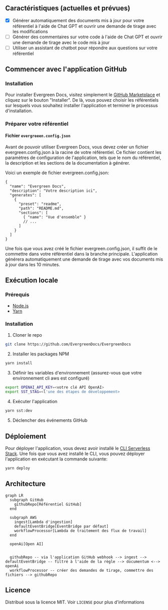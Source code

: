 

## Caractéristiques (actuelles et prévues)

- [x] Générer automatiquement des documents mis à jour pour votre référentiel à l'aide de Chat GPT et ouvrir une demande de tirage avec les modifications
- [ ] Générer des commentaires sur votre code à l'aide de Chat GPT et ouvrir une demande de tirage avec le code mis à jour
- [ ] Utiliser un assistant de chatbot pour répondre aux questions sur votre référentiel

## Commencer avec l'application GitHub

### Installation

Pour installer Evergreen Docs, visitez simplement le [GitHub Marketplace](https://github.com/apps/evergreen-docs) et cliquez sur le bouton "Installer". De là, vous pouvez choisir les référentiels sur lesquels vous souhaitez installer l'application et terminer le processus d'installation.

### Préparer votre référentiel

#### Fichier `evergreeen.config.json`

Avant de pouvoir utiliser Evergreen Docs, vous devez créer un fichier evergreen.config.json à la racine de votre référentiel. Ce fichier contient les paramètres de configuration de l'application, tels que le nom du référentiel, la description et les sections de la documentation à générer.

Voici un exemple de fichier evergreen.config.json:

```jsonc
{
  "name": "Evergreen Docs",
  "description": "Votre description ici",
  "generates": [
    {
      "preset": "readme",
      "path": "README.md",
      "sections": [
        { "name": "Vue d'ensemble" }
        // ...
      ]
    }
  ]
}
```

Une fois que vous avez créé le fichier evergreen.config.json, il suffit de le commettre dans votre référentiel dans la branche principale. L'application générera automatiquement une demande de tirage avec vos documents mis à jour dans les 10 minutes.

## Exécution locale

### Prérequis

- [Node.js](https://nodejs.org/en/)
- [Yarn](https://yarnpkg.com/)

### Installation

1. Cloner le repo

```sh
git clone https://github.com/EvergreenDocs/EvergreenDocs
```

2. Installer les packages NPM

```sh
yarn install
```

3. Définir les variables d'environnement (assurez-vous que votre environnement cli aws est configuré)

```sh
export OPENAI_API_KEY=<votre clé API OpenAI>
export SST_STAG=<l'une des étapes de développement>
```

4. Exécuter l'application

```sh
yarn sst:dev
```

5. Déclencher des événements GitHub

## Déploiement

Pour déployer l'application, vous devez avoir installé le [CLI Serverless Stack](https://serverless-stack.com/). Une fois que vous avez installé le CLI, vous pouvez déployer l'application en exécutant la commande suivante:

```sh
yarn deploy
```

## Architecture

```mermaid
graph LR
  subgraph GitHub
    githubRepo[Référentiel GitHub]
  end

  subgraph AWS
    ingest[Lambda d'ingestion]
    defaultEventBridge[EventBridge par défaut]
    workflowProcessor[Lambda de traitement des flux de travail]
  end

  openAi[Open AI]


  githubRepo -- via l'application GitHub webhook --> ingest --> defaultEventBridge -- filtré à l'aide de la règle --> documentum <--> openAi
  workflowProcessor -- créer des demandes de tirage, commettre des fichiers --> githubRepo
```

## Licence

Distribué sous la licence MIT. Voir `LICENSE` pour plus d'informations